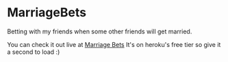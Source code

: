 # MarriageBets
Betting with my friends when some other friends will get married.

You can check it out live at [Marriage Bets](http://marrythebiebs.herokuapp.com/)
It's on heroku's free tier so give it a second to load :)
